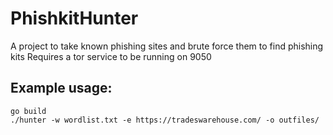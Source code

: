 # PhishkitHunter
A project to take known phishing sites and brute force them to find phishing kits
Requires a tor service to be running on 9050


## Example usage:
```
go build
./hunter -w wordlist.txt -e https://tradeswarehouse.com/ -o outfiles/
```
